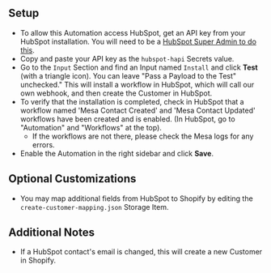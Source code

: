## Setup 
- To allow this Automation access HubSpot, get an API key from your HubSpot installation. You will need to be a [HubSpot Super Admin to do this](https://knowledge.hubspot.com/integrations/how-do-i-get-my-hubspot-api-key).
- Copy and paste your API key as the `hubspot-hapi` Secrets value.
- Go to the `Input` Section and find an Input named `Install` and click **Test** (with a triangle icon). You can leave "Pass a Payload to the Test" unchecked." This will install a workflow in HubSpot, which will call our own webhook, and then create the Customer in HubSpot.
- To verify that the installation is completed, check in HubSpot that a workflow named 'Mesa Contact Created' and 'Mesa Contact Updated' workflows have been created and is enabled. (In HubSpot, go to "Automation" and "Workflows" at the top).
    - If the workflows are not there, please check the Mesa logs for any errors.
- Enable the Automation in the right sidebar and click **Save**.

## Optional Customizations
- You may map additional fields from HubSpot to Shopify by editing the `create-customer-mapping.json` Storage Item.

## Additional Notes
- If a HubSpot contact's email is changed, this will create a new Customer in Shopify.